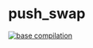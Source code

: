 # push_swap
[![base compilation](https://github.com/InsideBSITheSecond/push_swap/actions/workflows/compile.yml/badge.svg)](https://github.com/InsideBSITheSecond/push_swap/actions/workflows/compile.yml)
